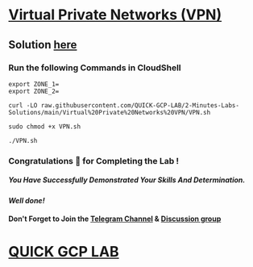 # [Virtual Private Networks (VPN)](https://www.cloudskillsboost.google/games/4770/labs/31092)

## Solution [here]()

### Run the following Commands in CloudShell
```
export ZONE_1=
export ZONE_2=
```
```
curl -LO raw.githubusercontent.com/QUICK-GCP-LAB/2-Minutes-Labs-Solutions/main/Virtual%20Private%20Networks%20VPN/VPN.sh

sudo chmod +x VPN.sh

./VPN.sh
```
### Congratulations 🎉 for Completing the Lab !

##### *You Have Successfully Demonstrated Your Skills And Determination.*

#### *Well done!*

#### Don't Forget to Join the [Telegram Channel](https://t.me/QuickGcpLab) & [Discussion group](https://t.me/QuickGcpLabChats)

# [QUICK GCP LAB](https://www.youtube.com/@quickgcplab)